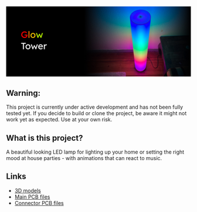![GlowTower](readme/header.jpg)

## Warning:

This project is currently under active development and has not been fully tested yet. If you decide to build or clone the project, be aware it might not work yet as expected. Use at your own risk.

## What is this project?

A beautiful looking LED lamp for lighting up your home or setting the right mood at house parties - with animations that can react to music.

## Links

- [3D models](https://grabcad.com/library/glowtower-1)
- [Main PCB files](https://github.com/glowingkitty/GlowTower/tree/main/GlowTowerPCB)
- [Connector PCB files](https://github.com/glowingkitty/GlowTower/tree/main/GlowTower_LED_connector_PCB)